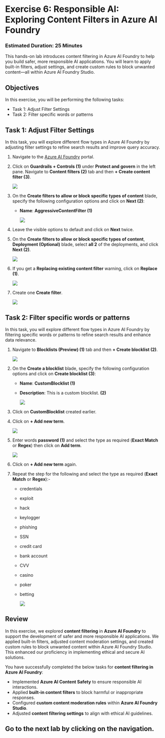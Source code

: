 # Exercise 6: Responsible AI: Exploring Content Filters in Azure AI Foundry
### Estimated Duration: 25 Minutes

This hands-on lab introduces content filtering in Azure AI Foundry to help you build safer, more responsible AI applications.
You will learn to apply built-in filters, adjust settings, and create custom rules to block unwanted content—all within Azure AI Foundry Studio.

## Objectives
In this exercise, you will be performing the following tasks:
- Task 1: Adjust Filter Settings
- Task 2: Filter specific words or patterns


## Task 1: Adjust Filter Settings

In this task, you will explore different flow types in Azure AI Foundry by adjusting filter settings to refine search results and improve query accuracy.

1. Navigate to the [Azure AI Foundry](https://ai.azure.com/) portal.

1. Click on **Guardrails + Controls (1)** under **Protect and govern** in the left pane. Navigate to **Content filters (2)** tab and then **+ Create content filter (3)**.

    ![](./media/sk43.png)

1. On the **Create filters to allow or block specific types of content** blade, specify the following configuration options and click on **Next (2)**:
   - **Name**:  **AggressiveContentFilter (1)**

     ![](./media/sk44.png)

1. Leave the visible options to default and click on **Next** twice.

1. On the **Create filters to allow or block specific types of content**, **Deployment (Optional)** blade, select **all 2** of the deployments, and click **Next (2)**.

    ![](./media/sk45.png)

1. If you get a **Replacing existing content filter** warning, click on **Replace (1)**.

    ![](./media/image_014.png)

1. Create one **Create filter**.

    ![](./media/sk46.png)


## Task 2: Filter specific words or patterns

In this task, you will explore different flow types in Azure AI Foundry by filtering specific words or patterns to refine search results and enhance data relevance.

1. Navigate to **Blocklists (Preview) (1)** tab and then **+ Create blocklist (2)**.

    ![](./media/sk47.png)
    
1. On the **Create a blocklist** blade, specify the following configuration options and click on **Create blocklist (3)**:

    - **Name**:  **CustomBlocklist<inject key="Deployment ID" enableCopy="false"></inject> (1)**
    - **Description**: This is a custom blocklist. **(2)**

      ![](./media/sk48.png)

1. Click on **CustomBlocklist<inject key="Deployment ID" enableCopy="false"></inject>** created earlier.

1. Click on **+ Add new term**.

    ![](./media/sk49.png)

1. Enter words **password (1)** and select the type as required (**Exact Match** or **Regex**) then click on **Add term**.

    ![](./media/sk50.png)

1. Click on **+ Add new term** again.   

1. Repeat the step for the following and select the type as required (**Exact Match** or **Regex**):-

    - credentials
    - exploit
    - hack
    - keylogger
    - phishing
    - SSN
    - credit card
    - bank account
    - CVV
    - casino
    - poker
    - betting

      ![](./media/sk51.png)

## Review

In this exercise, we explored **content filtering** in **Azure AI Foundry** to support the development of safer and more responsible AI applications. We applied built-in filters, adjusted content moderation settings, and created custom rules to block unwanted content within Azure AI Foundry Studio. This enhanced our proficiency in implementing ethical and secure AI solutions.

You have successfully completed the below tasks for **content filtering in Azure AI Foundry**:  

- Implemented **Azure AI Content Safety** to ensure responsible AI interactions.  
- Applied **built-in content filters** to block harmful or inappropriate responses.  
- Configured **custom content moderation rules** within **Azure AI Foundry Studio**.  
- Adjusted **content filtering settings** to align with ethical AI guidelines.  

## Go to the next lab by clicking on the navigation.
